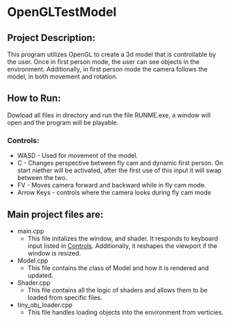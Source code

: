 # OpenGLTestModel
## Project Description:
This program utilizes OpenGL to create a 3d model that is controllable by the user. Once in first person mode, the user can see objects in the environment. Additionally, in first person mode the camera follows the model, in both movement and rotation.
## How to Run:
Dowload all files in directory and run the file RUNME.exe, a window will open and the program will be playable.
### Controls:
* WASD - Used for movement of the model.
* C - Changes perspective between fly cam and dynamic first person. On start niether will be activated, after the first use of this input it will swap between the two. 
* FV - Moves camera forward and backward while in fly cam mode.
* Arrow Keys - controls where the camera looks during fly cam mode


## Main project files are:
* main.cpp
  * This file initalizes the window, and shader. It responds to keyboard input listed in [Controls](#controls). Additionally, it reshapes the viewport if the window is resized.
* Model.cpp
  * This file contains the class of Model and how it is rendered and updated.
* Shader.cpp
  * This file contains all the logic of shaders and allows them to be loaded from specific files.
* tiny_obj_loader.cpp
  * This file handles loading objects into the environment from verticies.
